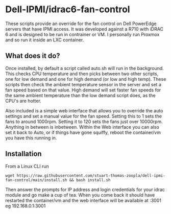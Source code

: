 # Dell-IPMI/idrac6-fan-control
These scripts provide an override for the fan control on Dell PowerEdge servers that have IPMI access.  It was developed against a R710 with iDRAC 6 and is designed to be run in contrainer or VM. I personally run Proxmox and so run it inside an LXC container.

## What does it do?
Once installed, by default a script called auto.sh will run in the background. This checks CPU temperature and then picks between two other scripts, one for low demand and one for high demand (or low and high temp).  These scripts then check the ambient temperature sensor in the server and set a fan speed based on that value.  High demand will set faster fan speeds for the same ambient temperature than the low demand script does, as the CPU's are hotter.

Also included is a simple web interface that allows you to override the auto settings and set a manual value for the fan speed. Setting this to 1 sets the fans to around 1000rpm. Setting it to 120 sets the fans just over 10000rpm. Anything in between is inbetween. Within the Web interface you can also set it back to Auto, or if things have gone squiffy, reboot the container/vm you have this running in.

## Installation
From a Linux CLI run 
```
wget https://raw.githubusercontent.com/stuart-thomas-zoopla/dell-ipmi-fan-control/main/install.sh && bash install.sh
```

Then answer the prompts for IP address and login credentials for your idrac module and go make a cup of tea. When you come back it should have restarted the container/vm and the web interface will be available at <containerip>:3001 eg 192.168.0.1:3001
